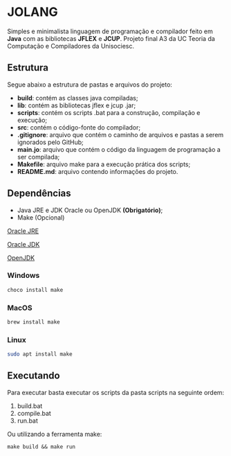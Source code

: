 # JOLANG

Simples e minimalista linguagem de programação e compilador feito em **Java** com as bibliotecas **JFLEX** e **JCUP**. Projeto final A3 da UC Teoria da Computação e Compiladores da Unisociesc.

## Estrutura

Segue abaixo a estrutura de pastas e arquivos do projeto:

* **build**: contém as classes java compiladas;
* **lib**: contém as bibliotecas jflex e jcup .jar;
* **scripts**: contém os scripts .bat para a construção, compilação e execução;
* **src**: contém o código-fonte do compilador;
* **.gitignore**: arquivo que contém o caminho de arquivos e pastas a serem ignorados pelo GitHub;
* **main.jo**: arquivo que contém o código da linguagem de programação a ser compilada;
* **Makefile**: arquivo make para a execução prática dos scripts;
* **README.md**: arquivo contendo informações do projeto.

## Dependências

* Java JRE e JDK Oracle ou OpenJDK **(Obrigatório)**;
* Make (Opcional)

[Oracle JRE](https://www.java.com/pt-BR/)

[Oracle JDK](https://www.oracle.com/br/java/technologies/downloads/)

[OpenJDK](https://openjdk.org/)

### Windows

```powershell
choco install make
```

### MacOS

```zsh
brew install make
```

### Linux

```bash
sudo apt install make
```

## Executando

Para executar basta executar os scripts da pasta scripts na seguinte ordem:

1. build.bat
2. compile.bat
3. run.bat

Ou utilizando a ferramenta make:

```terminal
make build && make run
```
